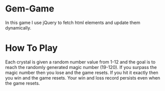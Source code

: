 # Gem-Game
In this game I use jQuery to fetch html elements and update them 
dynamically.

# How To Play
Each crystal is given a random number value from 1-12 and the goal is to 
reach the randomly generated magic number (19-120). If you surpass the 
magic number then you lose and the game resets. If you hit it exactly then 
you win and the game resets. Your win and loss record persists even when 
the game resets.
